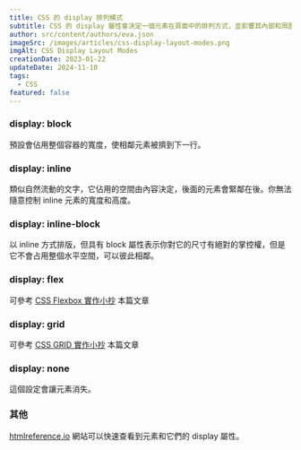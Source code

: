 ```yaml
---
title: CSS 的 display 排列模式
subtitle: CSS 的 display 屬性會決定一個元素在頁面中的排列方式，並影響其內部和周圍元素的佈局。
author: src/content/authors/eva.json
imageSrc: /images/articles/css-display-layout-modes.png
imgAlt: CSS Display Layout Modes
creationDate: 2023-01-22
updateDate: 2024-11-10
tags:
  - CSS
featured: false
---
```


### display: block
預設會佔用整個容器的寬度，使相鄰元素被擠到下一行。

### display: inline
類似自然流動的文字，它佔用的空間由內容決定，後面的元素會緊鄰在後。你無法隨意控制 inline 元素的寬度和高度。

### display: inline-block
以 inline 方式排版，但具有 block 屬性表示你對它的尺寸有絕對的掌控權，但是它不會占用整個水平空間，可以彼此相鄰。

### display: flex
可參考 [CSS Flexbox 實作小抄](/articles/css-flexbox-implementation-cheatsheet) 本篇文章

### display: grid
可參考 [CSS GRID 實作小抄](/articles/css-grid-implementation-cheatsheet) 本篇文章

### display: none
這個設定會讓元素消失。

### 其他
[htmlreference.io](https://htmlreference.io) 網站可以快速查看到元素和它們的 display 屬性。

